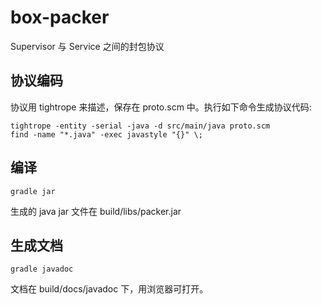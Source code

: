 # box-packer

Supervisor 与 Service 之间的封包协议

## 协议编码

协议用 tightrope 来描述，保存在 proto.scm 中。执行如下命令生成协议代码:

    tightrope -entity -serial -java -d src/main/java proto.scm
    find -name "*.java" -exec javastyle "{}" \;

## 编译

    gradle jar

生成的 java jar 文件在 build/libs/packer.jar

## 生成文档

    gradle javadoc

文档在 build/docs/javadoc 下，用浏览器可打开。
